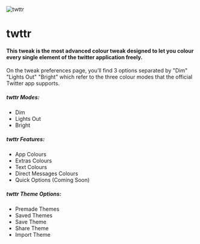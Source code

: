 ![twttr](Repo_Assets/twttr.png)


# twttr

#### This tweak is the most advanced colour tweak designed to let you colour every single element of the twitter application freely.

On the tweak preferences page, you’ll find 3 options separated by "Dim" "Lights Out" "Bright" which refer to the three colour modes that the official Twitter app supports.

#####  twttr Modes:
- Dim
- Lights Out
- Bright

#####  twttr Features:
- App Colours
- Extras Colours
- Text Colours
- Direct Messages Colours
- Quick Options (Coming Soon)

#####  twttr Theme Options:
- Premade Themes
- Saved Themes
- Save Theme
- Share Theme
- Import Theme